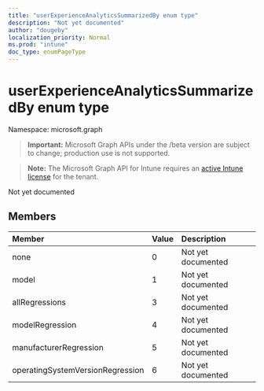 ```yaml
---
title: "userExperienceAnalyticsSummarizedBy enum type"
description: "Not yet documented"
author: "dougeby"
localization_priority: Normal
ms.prod: "intune"
doc_type: enumPageType
---
```


# userExperienceAnalyticsSummarizedBy enum type

Namespace: microsoft.graph

> **Important:** Microsoft Graph APIs under the /beta version are subject to change; production use is not supported.

> **Note:** The Microsoft Graph API for Intune requires an [active Intune license](https://go.microsoft.com/fwlink/?linkid=839381) for the tenant.

Not yet documented

## Members
|Member|Value|Description|
|:---|:---|:---|
|none|0|Not yet documented|
|model|1|Not yet documented|
|allRegressions|3|Not yet documented|
|modelRegression|4|Not yet documented|
|manufacturerRegression|5|Not yet documented|
|operatingSystemVersionRegression|6|Not yet documented|





